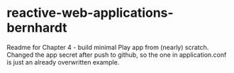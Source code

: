 # reactive-web-applications-bernhardt

Readme for Chapter 4 - build minimal Play app from (nearly) scratch. Changed the app secret after push to github, so the one in application.conf is just an already overwritten example.
